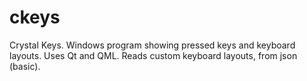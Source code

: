 # ckeys
Crystal Keys. Windows program showing pressed keys and keyboard layouts. Uses Qt and QML. Reads custom keyboard layouts, from json (basic).
